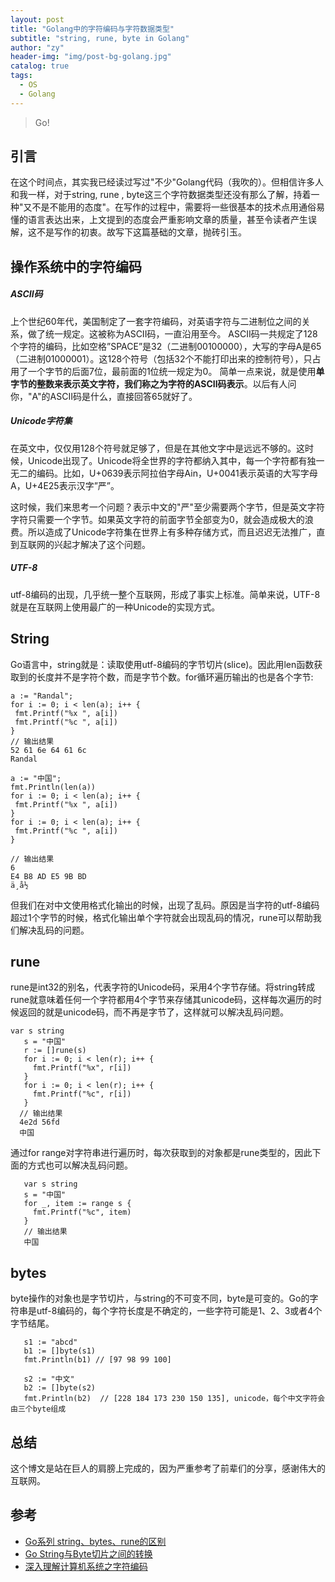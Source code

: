 ```yaml
---
layout: post
title: "Golang中的字符编码与字符数据类型"
subtitle: "string, rune, byte in Golang"
author: "zy"
header-img: "img/post-bg-golang.jpg"
catalog: true
tags:
  - OS
  - Golang 
---
```


> Go!

## 引言
在这个时间点，其实我已经读过写过"不少"Golang代码（我吹的）。但相信许多人和我一样，对于string, rune , byte这三个字符数据类型还没有那么了解，持着一种"又不是不能用的态度"。在写作的过程中，需要将一些很基本的技术点用通俗易懂的语言表达出来，上文提到的态度会严重影响文章的质量，甚至令读者产生误解，这不是写作的初衷。故写下这篇基础的文章，抛砖引玉。

## 操作系统中的字符编码

##### ASCII码
上个世纪60年代，美国制定了一套字符编码，对英语字符与二进制位之间的关系，做了统一规定。这被称为ASCII码，一直沿用至今。 
ASCII码一共规定了128个字符的编码，比如空格”SPACE”是32（二进制00100000），大写的字母A是65（二进制01000001）。这128个符号（包括32个不能打印出来的控制符号），只占用了一个字节的后面7位，最前面的1位统一规定为0。
简单一点来说，就是使用**单字节的整数来表示英文字符，我们称之为字符的ASCII码表示**。以后有人问你，"A"的ASCII码是什么，直接回答65就好了。

##### Unicode字符集
在英文中，仅仅用128个符号就足够了，但是在其他文字中是远远不够的。这时候，Unicode出现了。Unicode将全世界的字符都纳入其中，每一个字符都有独一无二的编码。比如，U+0639表示阿拉伯字母Ain，U+0041表示英语的大写字母A，U+4E25表示汉字”严”。

这时候，我们来思考一个问题？表示中文的"严"至少需要两个字节，但是英文字符字符只需要一个字节。如果英文字符的前面字节全部变为0，就会造成极大的浪费。所以造成了Unicode字符集在世界上有多种存储方式，而且迟迟无法推广，直到互联网的兴起才解决了这个问题。
                                               

##### UTF-8
utf-8编码的出现，几乎统一整个互联网，形成了事实上标准。简单来说，UTF-8就是在互联网上使用最广的一种Unicode的实现方式。


## String

Go语言中，string就是：读取使用utf-8编码的字节切片(slice)。因此用len函数获取到的长度并不是字符个数，而是字节个数。for循环遍历输出的也是各个字节:

```
a := "Randal";
for i := 0; i < len(a); i++ {
 fmt.Printf("%x ", a[i])
 fmt.Printf("%c ", a[i])
}
// 输出结果
52 61 6e 64 61 6c
Randal

```
```
a := "中国";
fmt.Println(len(a))
for i := 0; i < len(a); i++ {
 fmt.Printf("%x ", a[i])
}
for i := 0; i < len(a); i++ {
 fmt.Printf("%c ", a[i])
}

// 输出结果
6
E4 B8 AD E5 9B BD
ä¸­å½
```

但我们在对中文使用格式化输出的时候，出现了乱码。原因是当字符的utf-8编码超过1个字节的时候，格式化输出单个字符就会出现乱码的情况，rune可以帮助我们解决乱码的问题。

## rune

rune是int32的别名，代表字符的Unicode码，采用4个字节存储。将string转成rune就意味着任何一个字符都用4个字节来存储其unicode码，这样每次遍历的时候返回的就是unicode码，而不再是字节了，这样就可以解决乱码问题。

```
var s string
   s = "中国"
   r := []rune(s)
   for i := 0; i < len(r); i++ {
     fmt.Printf("%x", r[i])
   }
   for i := 0; i < len(r); i++ {
     fmt.Printf("%c", r[i])
   }
  // 输出结果
  4e2d 56fd
  中国
```
通过for range对字符串进行遍历时，每次获取到的对象都是rune类型的，因此下面的方式也可以解决乱码问题。
```
   var s string
   s = "中国"
   for _, item := range s {
     fmt.Printf("%c", item)
   }
   // 输出结果
   中国
```

## bytes

byte操作的对象也是字节切片，与string的不可变不同，byte是可变的。Go的字符串是utf-8编码的，每个字符长度是不确定的，一些字符可能是1、2、3或者4个字节结尾。

```
   s1 := "abcd"
   b1 := []byte(s1)
   fmt.Println(b1) // [97 98 99 100]

   s2 := "中文"
   b2 := []byte(s2)
   fmt.Println(b2)  // [228 184 173 230 150 135], unicode，每个中文字符会由三个byte组成
```

## 总结
这个博文是站在巨人的肩膀上完成的，因为严重参考了前辈们的分享，感谢伟大的互联网。

## 参考

* [Go系列 string、bytes、rune的区别](https://juejin.im/post/5c1a2db5f265da61682b52f5)
* [Go String与Byte切片之间的转换](https://github.com/jemygraw/TechDoc/blob/master/Go%E7%A4%BA%E4%BE%8B%E5%AD%A6/Go%20String%E4%B8%8EByte%E5%88%87%E7%89%87%E4%B9%8B%E9%97%B4%E7%9A%84%E8%BD%AC%E6%8D%A2.markdown)
* [深入理解计算机系统之字符编码](https://blog.csdn.net/zyhmz/article/details/55657773)










